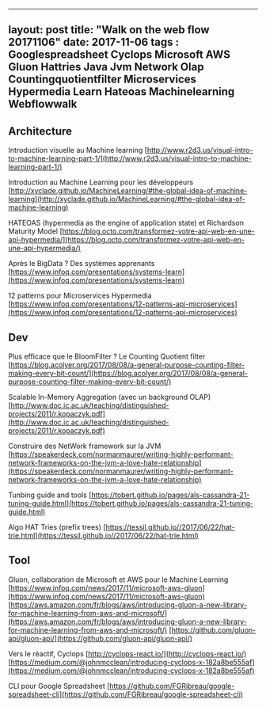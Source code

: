 
---
layout: post
title: "Walk on the web flow 20171106"
date: 2017-11-06
tags : Googlespreadsheet Cyclops Microsoft AWS Gluon Hattries Java Jvm Network Olap Countingquotientfilter Microservices Hypermedia Learn Hateoas Machinelearning Webflowwalk
---

## Architecture

Introduction visuelle au Machine learning
[http://www.r2d3.us/visual-intro-to-machine-learning-part-1/](http://www.r2d3.us/visual-intro-to-machine-learning-part-1/)

Introduction au Machine Learning pour les développeurs
[http://xyclade.github.io/MachineLearning/#the-global-idea-of-machine-learning](http://xyclade.github.io/MachineLearning/#the-global-idea-of-machine-learning)

HATEOAS (hypermedia as the engine of application state) et Richardson Maturity Model
[https://blog.octo.com/transformez-votre-api-web-en-une-api-hypermedia/](https://blog.octo.com/transformez-votre-api-web-en-une-api-hypermedia/)

Après le BigData ? Des systèmes apprenants
[https://www.infoq.com/presentations/systems-learn](https://www.infoq.com/presentations/systems-learn)

12 patterns pour Microservices Hypermedia
[https://www.infoq.com/presentations/12-patterns-api-microservices](https://www.infoq.com/presentations/12-patterns-api-microservices)

## Dev

Plus efficace que le BloomFilter ? Le Counting Quotient filter
[https://blog.acolyer.org/2017/08/08/a-general-purpose-counting-filter-making-every-bit-count/](https://blog.acolyer.org/2017/08/08/a-general-purpose-counting-filter-making-every-bit-count/)

Scalable In-Memory Aggregation (avec un background OLAP)
[http://www.doc.ic.ac.uk/teaching/distinguished-projects/2011/r.kopaczyk.pdf](http://www.doc.ic.ac.uk/teaching/distinguished-projects/2011/r.kopaczyk.pdf)

Construire des NetWork framework sur la JVM
[https://speakerdeck.com/normanmaurer/writing-highly-performant-network-frameworks-on-the-jvm-a-love-hate-relationship](https://speakerdeck.com/normanmaurer/writing-highly-performant-network-frameworks-on-the-jvm-a-love-hate-relationship)

Tunbing guide and tools
[https://tobert.github.io/pages/als-cassandra-21-tuning-guide.html](https://tobert.github.io/pages/als-cassandra-21-tuning-guide.html)

Algo HAT Tries (prefix trees)
[https://tessil.github.io//2017/06/22/hat-trie.html](https://tessil.github.io//2017/06/22/hat-trie.html)

## Tool

Gluon, collaboration de Microsoft et AWS pour le Machine Learning
[https://www.infoq.com/news/2017/11/microsoft-aws-gluon](https://www.infoq.com/news/2017/11/microsoft-aws-gluon)
[https://aws.amazon.com/fr/blogs/aws/introducing-gluon-a-new-library-for-machine-learning-from-aws-and-microsoft/](https://aws.amazon.com/fr/blogs/aws/introducing-gluon-a-new-library-for-machine-learning-from-aws-and-microsoft/)
[https://github.com/gluon-api/gluon-api/](https://github.com/gluon-api/gluon-api/)

Vers le réactif, Cyclops
[http://cyclops-react.io/](http://cyclops-react.io/)
[https://medium.com/@johnmcclean/introducing-cyclops-x-182a8be555af](https://medium.com/@johnmcclean/introducing-cyclops-x-182a8be555af)

CLI pour Google Spreadsheet
[https://github.com/FGRibreau/google-spreadsheet-cli](https://github.com/FGRibreau/google-spreadsheet-cli)

